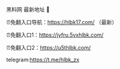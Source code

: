 黑料网 最新地址 👋

⏰免翻入口导航：https://hlbk17.com/ （最新）

⏰免翻入口1：https://jyfru.5vxhlbk.com/

⏰免翻入口2：https://u5thlbk.com/

telegram:https://t.me/hlbk_zx
